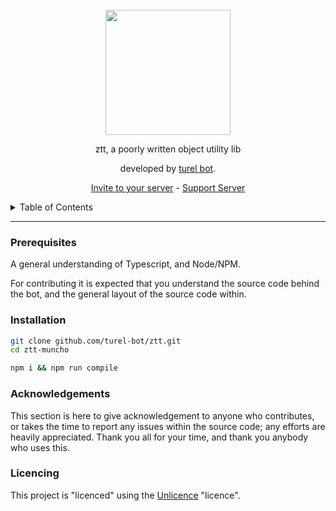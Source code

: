 <br />

<div align="center">
    <img src="logos/turel.gif" width="200" align="center">
    <div align="center">
        <p>
            ztt, a poorly written object utility lib
        </p>
        <p>
            developed by <a href="github.com/turel-bot">turel bot</a>.
        </p>
        <p>
            <a href="https://discord.com/api/oauth2/authorize?client_id=1054601338312466505&permissions=8&scope=bot%20applications.commands">Invite to your server</a> - <a href="https://discord.gg/q2QJaBABwP">Support Server</a>
        </p>
    </div>
</div>

<details>
    <summary>
        Table of Contents
    </summary>
    <ol>
        <li>
            <a href="#installation">Installation</a>
        </li>
        <li>
            <a href="#usage">General Usage</a>
        </li>
        <li>
            <a href="#documentaion">Documentation</a>
        </li>
    </ol>
</details>

----------

<!-- What's needed to host the bot -->
### Prerequisites
A general understanding of Typescript, and Node/NPM.

For contributing it is expected that you understand the source code
behind the bot, and the general layout of the source code within.

<!-- how to install the lib... -->
### Installation

```sh
git clone github.com/turel-bot/ztt.git
cd ztt-muncho

npm i && npm run compile
```

### Acknowledgements

This section is here to give acknowledgement to anyone who contributes, or takes the time to
report any issues within the source code; any efforts are heavily appreciated. Thank you all
for your time, and thank you anybody who uses this. 

### Licencing

This project is "licenced" using the [Unlicence](https://unlicense.org/) "licence".